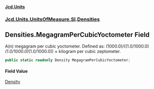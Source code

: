 #### [Jcd.Units](index.md 'index')
### [Jcd.Units.UnitsOfMeasure.SI](Jcd.Units.UnitsOfMeasure.SI.md 'Jcd.Units.UnitsOfMeasure.SI').[Densities](Densities.md 'Jcd.Units.UnitsOfMeasure.SI.Densities')

## Densities.MegagramPerCubicYoctometer Field

A(n) megagram per cubic yoctometer. Defined as: (1000.0)/((1.0/1000.0)*(1.0/1000.0)*(1.0/1000.0)) × kilogram per cubic zeptometer.

```csharp
public static readonly Density MegagramPerCubicYoctometer;
```

#### Field Value
[Density](Density.md 'Jcd.Units.UnitTypes.Density')